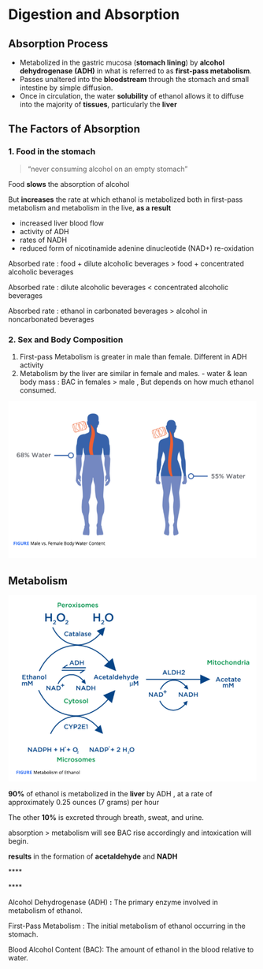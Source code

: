 # Digestion and Absorption



## Absorption Process

* Metabolized in the gastric mucosa \(**stomach lining**\) by **alcohol dehydrogenase** **\(ADH\)** in what is referred to as **first-pass metabolism**.
* Passes unaltered into the **bloodstream** through the stomach and small intestine by simple diffusion.
* Once in circulation, the water **solubility** of ethanol allows it to diffuse into the majority of **tissues**, particularly the **liver**

## The Factors of Absorption

### 1. Food in the stomach

> “never consuming alcohol on an empty stomach”

Food **slows** the absorption of alcohol

But **increases** the rate at which ethanol is metabolized both in first-pass metabolism and metabolism in the live, **as a result** 

* increased liver blood flow
* activity of ADH
* rates of NADH
* reduced form of nicotinamide adenine dinucleotide \(NAD+\) re-oxidation

Absorbed rate :  food + dilute alcoholic beverages &gt; food + concentrated alcoholic beverages

Absorbed rate :  dilute alcoholic beverages &lt; concentrated alcoholic beverages

 Absorbed rate :  ethanol in carbonated beverages &gt;  alcohol in noncarbonated beverages

### 2. Sex and Body Composition

1. First-pass Metabolism is greater in male than female.  Different in ADH activity 
2. Metabolism by the liver are similar in female and males.  - water & lean body mass :   BAC in females  &gt; male , But depends on how much ethanol consumed.

![](../.gitbook/assets/screen-shot-2021-01-16-at-6.16.23-pm.png)

## Metabolism

![](../.gitbook/assets/screen-shot-2021-01-16-at-6.45.03-pm.png)



**90%** of ethanol is metabolized in the **liver** by ADH ,  at a rate of approximately 0.25 ounces \(7 grams\) per hour

The other **10%** is excreted through breath, sweat, and urine.

absorption &gt; metabolism will see BAC rise accordingly and intoxication will begin.

 **results** in the formation of **acetaldehyde** and **NADH**

\*\*\*\*

\*\*\*\*

Alcohol Dehydrogenase \(ADH\)  **:**  The primary enzyme involved in metabolism of ethanol.

First-Pass Metabolism : The initial metabolism of ethanol occurring in the stomach.

Blood Alcohol Content \(BAC\): The amount of ethanol in the blood relative to water.













